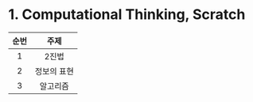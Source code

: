 # 1. Computational Thinking, Scratch

| 순번 |      주제      |
| :--: | :------------: |
|  1   |     2진법      |
|  2   |  정보의 표현   |
|  3   |    알고리즘    |
